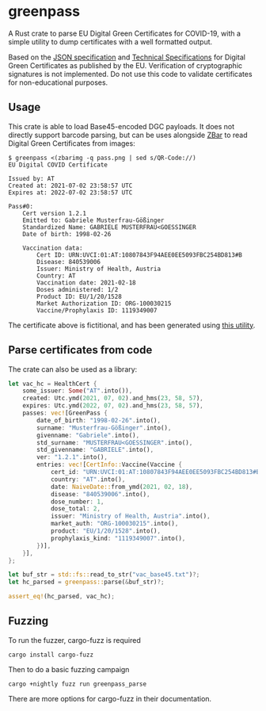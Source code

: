 # greenpass
A Rust crate to parse EU Digital Green Certificates for COVID-19, with a simple utility to dump certificates with a well formatted output.

Based on the [JSON specification](https://ec.europa.eu/health/sites/default/files/ehealth/docs/covid-certificate_json_specification_en.pdf) and [Technical Specifications](https://ec.europa.eu/health/sites/default/files/ehealth/docs/digital-green-certificates_v1_en.pdf)  for Digital Green Certificates as published by the EU.
Verification of cryptographic signatures is not implemented. Do not use this code to validate certificates for non-educational purposes.

## Usage
This crate is able to load Base45-encoded DGC payloads. 
It does not directly support barcode parsing, but can be uses alongside [ZBar](http://zbar.sourceforge.net/) to read Digital Green Certificates from images: 

```shell
$ greenpass <(zbarimg -q pass.png | sed s/QR-Code://)
EU Digital COVID Certificate

Issued by: AT
Created at: 2021-07-02 23:58:57 UTC
Expires at: 2022-07-02 23:58:57 UTC

Pass#0:
    Cert version 1.2.1
    Emitted to: Gabriele Musterfrau-Gößinger
    Standardized Name: GABRIELE MUSTERFRAU<GOESSINGER
    Date of birth: 1998-02-26

    Vaccination data:
        Cert ID: URN:UVCI:01:AT:10807843F94AEE0EE5093FBC254BD813#B
        Disease: 840539006
        Issuer: Ministry of Health, Austria
        Country: AT
        Vaccination date: 2021-02-18
        Doses administered: 1/2
        Product ID: EU/1/20/1528
        Market Authorization ID: ORG-100030215
        Vaccine/Prophylaxis ID: 1119349007
 ```

The certificate above is fictitional, and has been generated using [this utility](https://dgc.a-sit.at/ehn/).

## Parse certificates from code

The crate can also be used as a library:

```Rust
let vac_hc = HealthCert {
    some_issuer: Some("AT".into()),
    created: Utc.ymd(2021, 07, 02).and_hms(23, 58, 57),
    expires: Utc.ymd(2022, 07, 02).and_hms(23, 58, 57),
    passes: vec![GreenPass {
        date_of_birth: "1998-02-26".into(),
        surname: "Musterfrau-Gößinger".into(),
        givenname: "Gabriele".into(),
        std_surname: "MUSTERFRAU<GOESSINGER".into(),
        std_givenname: "GABRIELE".into(),
        ver: "1.2.1".into(),
        entries: vec![CertInfo::Vaccine(Vaccine {
            cert_id: "URN:UVCI:01:AT:10807843F94AEE0EE5093FBC254BD813#B".into(),
            country: "AT".into(),
            date: NaiveDate::from_ymd(2021, 02, 18),
            disease: "840539006".into(),
            dose_number: 1,
            dose_total: 2,
            issuer: "Ministry of Health, Austria".into(),
            market_auth: "ORG-100030215".into(),
            product: "EU/1/20/1528".into(),
            prophylaxis_kind: "1119349007".into(),
        })],
    }],
};

let buf_str = std::fs::read_to_str("vac_base45.txt")?;
let hc_parsed = greenpass::parse(&buf_str)?;

assert_eq!(hc_parsed, vac_hc);
```

## Fuzzing

To run the fuzzer, cargo-fuzz is required

`cargo install cargo-fuzz`

Then to do a basic fuzzing campaign

`cargo +nightly fuzz run greenpass_parse`

There are more options for cargo-fuzz in their documentation.

